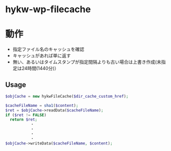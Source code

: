 hykw-wp-filecache
====================

# 動作
- 指定ファイル名のキャッシュを確認
- キャッシュがあれば単に返す
- 無い、あるいはタイムスタンプが指定間隔よりも古い場合は上書き作成(未指定は24時間(1440分)）

## Usage

```php
$objCache = new hykwFileCache($dir_cache_custom_href);

$cacheFileName = sha1($content);
$ret = $objCache->readData($cacheFileName);
if ($ret != FALSE)
  return $ret;
           ・
           ・
           ・
           ・
$objCache->writeData($cacheFileName, $content);
```
